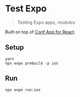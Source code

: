 # Test Expo

> Testing Expo apps, modules

Built on top of [Conf App for React](https://github.com/expo/react-conf-app).

## Setup

```
yarn
npx expo prebuild -p ios
```

## Run

```
npx expo run:ios
```

